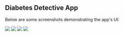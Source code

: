 ## Diabetes Detective App
Below are some screenshots demonstrating the app's UI:

![](images/1.PNG)
![](images/2.PNG)
![](images/3.PNG)
![](images/4.PNG)
